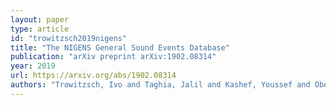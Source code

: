```yaml
---
layout: paper
type: article
id: "trowitzsch2019nigens"
title: "The NIGENS General Sound Events Database"
publication: "arXiv preprint arXiv:1902.08314"
year: 2019
url: https://arxiv.org/abs/1902.08314
authors: "Trowitzsch, Ivo and Taghia, Jalil and Kashef, Youssef and Obermayer, Klaus"
---
```

